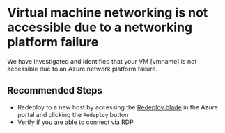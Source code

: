 <properties
    pageTitle="Azure Platform Network Failure"
    description="Virtual machine networking is not functional due to a networking platform failure."
    infoBubbleText="We have detected that your VM is inaccessible due to an Azure networking platform failure."
    service="microsoft.compute"
    resource="virtualmachines"
    authors="timbasham"
    ms.author="tibasham"
    displayOrder=""
    articleId="PlatformNetworkFail"
    diagnosticScenario="PlatformNetworkFailure"
    selfHelpType="diagnostics"
    supportTopicIds=""
    resourceTags="windows"
    productPesIds="14749"
    cloudEnvironments="public, Fairfax, usnat, ussec"
	ownershipId="Compute_VirtualMachines_Content"
/>

# Virtual machine networking is not accessible due to a networking platform failure

<!--issueDescription-->
We have investigated and identified that your VM <!--$vmname-->[vmname]<!--/$vmname--> is not accessible due to an Azure network platform failure.
<!--/issueDescription-->

## **Recommended Steps**

* Redeploy to a new host by accessing the [Redeploy blade](data-blade:Microsoft_Azure_Compute.VirtualMachineRedeployViewModel.id.$resourceId;data-blade-uri:{$domain}/#@microsoft.onmicrosoft.com/resource/{$resourceIdDecoded}/redeploy) in the Azure portal and clicking the `Redeploy` button
* Verify if you are able to connect via RDP
